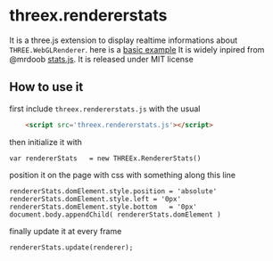 threex.rendererstats
====================

It is a three.js extension to display realtime informations about ```THREE.WebGLRenderer```.
here is a [basic example](http://jeromeetienne.github.io/threex.rendererstats/examples/basic.html)
It is widely inpired from @mrdoob [stats.js](https://github.com/mrdoob/stats.js/).
It is released under MIT license

## How to use it 

first include ```threex.rendererstats.js``` with the usual

```html
    <script src='threex.rendererstats.js'></script>
```

then initialize it with 

```
var rendererStats	= new THREEx.RendererStats()
```

position it on the page with css with something along this line

```
rendererStats.domElement.style.position	= 'absolute'
rendererStats.domElement.style.left	= '0px'
rendererStats.domElement.style.bottom	= '0px'
document.body.appendChild( rendererStats.domElement )
```

finally update it at every frame

```
rendererStats.update(renderer);
```